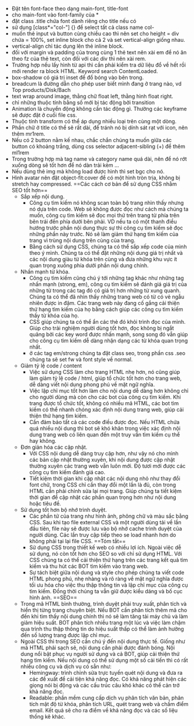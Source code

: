 - Đặt tên font-face theo dạng main-font, title-font
- cho main-font vào font-family của *
- đặt class .title chứa font dành riêng cho title nếu có
- sử dụng [class*="col-"] {} để select tất cả class name col-
- muốn thẻ input và button cùng chiều cao thì nên set cho height = div chứa = 100%, set inline block cho cả 2 và set vertical-align giống nhau.
- vertical-align chỉ tác dụng lên thẻ inline block.
- đối với margin và padding của trong cùng 1 thẻ text nên xài em để nó ăn theo fz của thẻ text, còn đối với các div thì nên xài rem.
- Trường hợp nếu lấy hình từ api thì cần phải kiểm tra dữ liệu đổ về hết rồi mới render ra block HTML. Keyword search ContentLoaded.
- box-shadow có giá trị inset để đổ bóng vào bên trong.
- breadcum là đường dẫn cho phép user biết mình đang ở trang nào, vd Top products/Disk/Bach
- text wrap around image, thằng chữ float left, thằng hình float right.
- chỉ những thuộc tính bằng số mới bị tác động bởi transition
- Animation là chuyển động không cần tác động gì. Thường các keyframe sẽ được đặt ở cuối file css.
- Thuộc tính transform có thể áp dụng nhiều loại trên cùng một dòng.
- Phần chữ ở title có thể sẽ rất dài, để tránh nó bị dính sát rạt với icon, nên thêm mr1rem.
- Nếu có 2 button nằm kế nhau, chắc chắn chúng ta muốn giữa các button có khoảng trắng, dùng css selector adjacent-sibling (+) để thêm ml1rem
- Trong trường hợp mà tag name và category name quá dài, nên để nó rớt xuống dòng sẽ tốt hơn để nó dàn trải kèm ...
- Nếu dùng thẻ img mà không load được hình thì set bgc cho nó.
- Hình avatar nên đặt object-fit:cover để có một hình tròn trịa, không bị stretch hay compressed.
==Các cách cơ bản để sử dụng CSS nhằm SEO tốt hơn==
	- Sắp xếp nội dung.
		+ Công cụ tìm kiếm nó không scan toàn bộ trang nhìn thấy nhưng nó dựa trên code. Web sẽ không được đọc như cách mà chúng ta muốn, công cụ tìm kiếm sẽ đọc mọi thứ trên trang từ phía trên bên trái đến phía dưới bên phải. VD nếu ta có một thanh điều hướng trước phần nội dung thực sự thì công cụ tìm kiếm sẽ đọc những phần này trước. Nó sẽ làm giảm thứ hạng tìm kiếm của trang vì trùng nội dung trên cùng của trang.
		+ Bằng cách sử dụng CSS, chúng ta có thể sắp xếp code của mình theo ý mình. Chúng ta có thể đặt những nội dung giá trị nhất và các nội dung giàu từ khóa trên cùng và đưa những khu vực ít quan trọng xuống phía dưới phần nội dung chính.
	- Nhấn mạnh từ khóa.
		+ Công cụ tìm kiếm cũng chú ý tới những tag khác như những tag nhấn mạnh (strong, em), công cụ tìm kiếm sẽ đánh giá giá trị của những từ trong các tag đó có giá trị hơn những từ xung quanh. Chúng ta có thể đã nhìn thấy những trang web có từ có vẻ ngẫu nhiên được in đậm. Các trang web này đang cố gắng cải thiện thứ hạng tìm kiếm của họ bằng cách giúp các công cụ tìm kiếm thấy từ khóa của họ.
		+ CSS giúp chúng ta có thể ẩn các thẻ đó khỏi trình đọc của mình. Giúp cho trải nghiệm người dùng tốt hơn, đọc không bị ngắt quãng bởi các key word được nhấn mạnh, song song đó vẫn giúp cho công cụ tìm kiếm dễ dàng nhận dạng các từ khóa quan trọng nhất.
		+ ở các tag em/strong chúng ta đặt class seo, trong phần css .seo chúng ta sẽ set fw và font style về normal.
	- Giảm tỷ lệ code / content
		+ Việc sử dụng CSS làm cho trang HTML nhẹ hơn, nó cũng giúp làm giảm tỷ lệ code / html, giúp tổ chức tốt hơn cho trang web, dễ dàng viết nội dung phong phú về mặt ngữ nghĩa.
		+ Việc lập chỉ mục tốt hơn làm cho nội dung dễ dàng hơn không chỉ cho người dùng mà còn cho các bot của công cụ tìm kiếm. Khi trang được tổ chức tốt, không có nhiều mã HTML, các bot tìm kiếm có thể nhanh chóng xác định nội dung trang web, giúp cải thiện thứ hạng tìm kiếm.
		+ Cần đảm bảo tất cả các code điều được đọc. Nếu HTML chứa quá nhiều nội dung thì bot sẽ khó khăn trong việc xác định nội dung trang web có liên quan đến một truy vấn tìm kiếm cụ thể hay không.
	- Đơn giản hóa các cập nhật.
		+ Với CSS nội dung dễ dàng truy cập hơn, như vậy nó cho mình các bản cập nhật thường xuyên, khi nội dung được cập nhật thường xuyên các trang web vẫn luôn mới. Độ tươi mới được các công cụ tìm kiếm đánh giá cao.
		+ Tiết kiệm thời gian khi cập nhật các nội dung nhỏ như thay đổi font chữ, trong CSS chỉ cần thay đổi một lần là đủ, còn trong HTML cần phải chỉnh sửa lại mọi trang. Giúp chúng ta tiết kiệm thời gian để cập nhật các phần quan trọng hơn như nội dung hoặc tiêu đề.
	- Sử dụng tốt hơn bộ nhớ trình duyệt.
		+ Các phần tử của trang như hình ảnh, phông chữ và màu sắc bằng CSS. Sau khi tạo file external  CSS và một người dùng tải về lần đầu tiên, file này sẽ được lưu vào bộ nhớ cache trình duyệt của người dùng. Các lần truy cập tiếp theo se load nhanh hơn do không phải tại lại file CSS.
	==Tóm tắt==
		- Sử dụng CSS trong thiết kế web có nhiều lợi ích. Ngoài việc dễ sử dụng, nó còn tốt hơn cho SEO so với chỉ sử dụng HTML. Với CSS chúng ta có thể cải thiện thứ hạng trên các trang kết quả tìm kiếm và thu hút các BOT tìm kiếm vào trang web.
		- Sự tách biệt giữa nội dung và style cho phép chúng ta viết code HTML phong phú, nhẹ nhàng và rõ ràng về mặt ngữ nghĩa được tối ưu hóa cho việc thu thập thông tin và lập chỉ mục của công cụ tìm kiếm. Đồng thời chúng ta vẫn giữ được kiểu dáng và bố cục hình ảnh.
==SEO==
	- Trong mã HTML bình thường, trình duyệt phải truy xuất, phân tích và hiển thị từng trang chuyên biệt. Nếu BOT cần phân tích thêm mã cho đến khi tìm thấy nội dung chính thì nó sẽ làm tăng tải máy chủ và làm giảm hiệu suất. BOT phân tích nhiều trang một lúc và việc làm chậm qua trình thu thập thông tin do hiệu suất thấp có thể làm ảnh hưởng đến số lượng trang được lập chỉ mục.
	- Ngoài CSS thì trong SEO cần chú ý đến nội dung thực tế. Giống như mã HTML phải sạch sẽ, nội dung cần phải được đánh bóng. Nội dung nổi bật phục vụ người sử dụng và cả BOT, giúp cải thiện thứ hạng tìm kiếm. Nếu nội dung có thể sử dụng một số cải tiến thì có rất nhiều công cụ và dịch vụ có sẵn như:
		+ Hemingway: trình chỉnh sửa trực tuyến quét nội dung và đưa ra các đề xuất để cải tiện khả năng đọc. Có khả năng phát hiện các giọng nói bị động và các cấu trúc câu khó khác có thể cản trở khả năng đọc.
		+ Readable: phần mềm cung cấp dịch vụ phân tích văn bản, phân tích mật độ từ khóa, phân tích URL, quét trang web và chấm điểm email. Kết quả sẽ cho ra điểm về khả năng đọc và các số liệu thống kê khác.